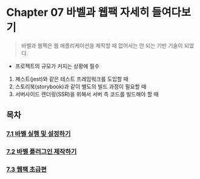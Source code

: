 # Chapter 07 바벨과 웹팩 자세히 들여다보기
> 바벨과 웹팩은 웹 애플리케이션을 제작할 때 없어서는 안 되는 기반 기술이 되었다.

- 프로젝트의 규모가 커지는 상황에 필수
1) 제스트(jest)와 같은 테스트 프레임워크를 도입할 때
2) 스토리북(storybook)과 같이 별도의 빌드 과정이 필요할 때
3) 서버사이드 렌더링(SSR)을 위해서 서버 측 코드를 빌드해야 할 때

## 목차
### [7.1 바벨 실행 및 설정하기](https://github.com/kwhong95/React-Programming/tree/master/Chapter7/1.BabelRun%26Setup)
### [7.2 바벨 플러그인 제작하기](https://github.com/kwhong95/React-Programming/tree/master/Chapter7/2.BabelPlugin)
### [7.3 웹팩 초급편](https://github.com/kwhong95/React-Programming/tree/master/Chapter7/3.WebpackBegginer)